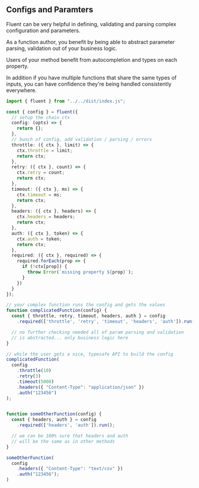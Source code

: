 ## Configs and Paramters

Fluent can be very helpful in defining, validating and parsing complex configuration and parameters.

As a function author, you benefit by being able to abstract parameter parsing, validation out of your business logic. 

Users of your method benefit from autocompletion and types on each property. 

In addition if you have multiple functions that share the same types of inputs, 
you can have confidence they're being handled consistently everywhere.

```typescript
import { fluent } from "../../dist/index.js";

const { config } = fluent({
  // setup the chain ctx
  config: (opts) => {
    return {};
  },
  // bunch of config, add validation / parsing / errors
  throttle: ({ ctx }, limit) => {
    ctx.throttle = limit;
    return ctx;
  },
  retry: ({ ctx }, count) => {
    ctx.retry = count;
    return ctx;
  },
  timeout: ({ ctx }, ms) => {
    ctx.timeout = ms;
    return ctx;
  },
  headers: ({ ctx }, headers) => {
    ctx.headers = headers;
    return ctx;
  },
  auth: ({ ctx }, token) => {
    ctx.auth = token;
    return ctx;
  },
  required: ({ ctx }, required) => {
    required.forEach(prop => {
      if (!ctx[prop]) {
        throw Error(`missing property ${prop}`);
      }
    })
  }
});

// your complex function runs the config and gets the values
function complicatedFunction(config) {
  const { throttle, retry, timeout, headers, auth } = config
    .required(['throttle', 'retry', 'timeout', 'headers', 'auth']).run();

  // no further checking needed all of param parsing and validation
  // is abstracted... only business logic here
}

// while the user gets a nice, typesafe API to build the config
complicatedFunction(
  config
    .throttle(10)
    .retry(3)
    .timeout(5000)
    .headers({ "Content-Type": "application/json" })
    .auth("123456")
);


function someOtherFunction(config) {
  const { headers, auth } = config
    .required(['headers', 'auth']).run();

  // we can be 100% sure that headers and auth 
  // will be the same as in other methods
}

someOtherFunction(
  config
    .headers({ "Content-Type": "text/csv" })
    .auth("123456");
)

```